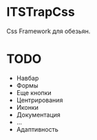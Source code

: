 # ITSTrapCss
Css Framework для обезьян.

# TODO 

  *  Навбар
  *  Формы
  *  Еще кнопки
  *  Центрирования
  *  Иконки
  *  Документация
  *  ...
  *  Адаптивность

